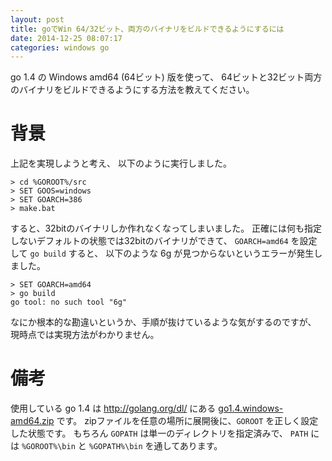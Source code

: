 ```yaml
---
layout: post
title: goでWin 64/32ビット、両方のバイナリをビルドできるようにするには
date: 2014-12-25 08:07:17
categories: windows go
---
```

<p>go 1.4 の Windows amd64 (64ビット) 版を使って、
64ビットと32ビット両方のバイナリをビルドできるようにする方法を教えてください。</p>

<h1>背景</h1>

<p>上記を実現しようと考え、
以下のように実行しました。</p>

<pre><code>&gt; cd %GOROOT%/src
&gt; SET GOOS=windows
&gt; SET GOARCH=386
&gt; make.bat
</code></pre>

<p>すると、32bitのバイナリしか作れなくなってしまいました。
正確には何も指定しないデフォルトの状態では32bitのバイナリができて、
<code>GOARCH=amd64</code> を設定して <code>go build</code> すると、
以下のような 6g が見つからないというエラーが発生しました。</p>

<pre><code>&gt; SET GOARCH=amd64
&gt; go build
go tool: no such tool "6g"
</code></pre>

<p>なにか根本的な勘違いというか、手順が抜けているような気がするのですが、
現時点では実現方法がわかりません。</p>

<h1>備考</h1>

<p>使用している go 1.4 は <a href="http://golang.org/dl/" rel="nofollow">http://golang.org/dl/</a> にある <a href="https://storage.googleapis.com/golang/go1.4.windows-amd64.zip" rel="nofollow">go1.4.windows-amd64.zip</a> です。
zipファイルを任意の場所に展開後に、<code>GOROOT</code> を正しく設定した状態です。
もちろん <code>GOPATH</code> は単一のディレクトリを指定済みで、
<code>PATH</code> には <code>%GOROOT%\bin</code> と <code>%GOPATH%\bin</code> を通してあります。</p>
